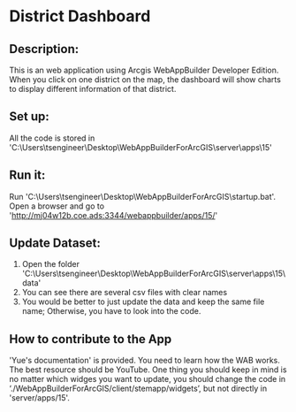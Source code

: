 # District Dashboard

## Description:
This is an web application using Arcgis WebAppBuilder Developer Edition. When you click on one district on the map, the dashboard will show charts to display different information of that district.
## Set up:
All the code is stored in 'C:\Users\tsengineer\Desktop\WebAppBuilderForArcGIS\server\apps\15'
## Run it:
Run 'C:\Users\tsengineer\Desktop\WebAppBuilderForArcGIS\startup.bat'.
Open a browser and go to 'http://mj04w12b.coe.ads:3344/webappbuilder/apps/15/'
## Update Dataset:
1. Open the folder 'C:\Users\tsengineer\Desktop\WebAppBuilderForArcGIS\server\apps\15\data'
2. You can see there are several csv files with clear names
3. You would be better to just update the data and keep the same file name; Otherwise, you have to look into the code.

## How to contribute to the App
'Yue's documentation' is provided.
You need to learn how the WAB works. The best resource should be YouTube.
One thing you should keep in mind is no matter which widges you want to update, you should change the code in ‘./WebAppBuilderForArcGIS/client/stemapp/widgets’, but not directly in 'server/apps/15'.


